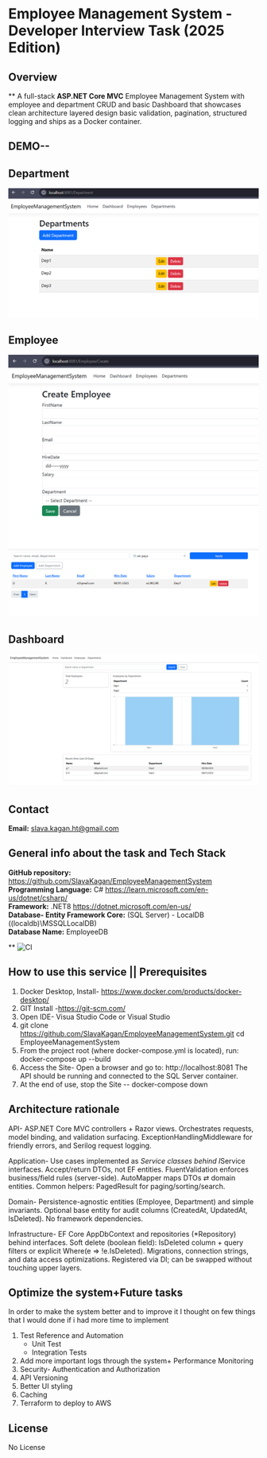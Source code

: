# Employee Management System - Developer Interview Task (2025 Edition)

## Overview

** A full-stack **ASP.NET Core MVC** Employee Management System with employee and department CRUD and basic Dashboard that showcases clean architecture layered design basic validation, pagination, structured logging and ships as a Docker container.

## DEMO--

## Department

![Department](ScreenShots\Department.png)

## Employee

![Employee](ScreenShots/CreateEmployee.png)
![Employee](ScreenShots/EmployeeTable.png)

## Dashboard

![Dashboard](ScreenShots/Dashboard.png)

## Contact

**Email:** <slava.kagan.ht@gmail.com>

## General info about the task and Tech Stack

**GitHub repository:** https://github.com/SlavaKagan/EmployeeManagementSystem <br />
**Programming Language:** C# <https://learn.microsoft.com/en-us/dotnet/csharp/> <br />
**Framework:** .NET8 <https://dotnet.microsoft.com/en-us/> <br />
**Database- Entity Framework Core:** (SQL Server) - LocalDB ((localdb)\MSSQLLocalDB) <br />
**Database Name:**  EmployeeDB <br />

** ![CI](https://github.com/<your-username>/<repo-name>/actions/workflows/ci.yml/badge.svg)

## How to use this service || Prerequisites

1. Docker Desktop, Install- https://www.docker.com/products/docker-desktop/
2. GIT Install -https://git-scm.com/
3. Open IDE- Visua Studio Code or Visual Studio
4. git clone https://github.com/SlavaKagan/EmployeeManagementSystem.git
   cd EmployeeManagementSystem
5. From the project root (where docker-compose.yml is located), run:
docker-compose up --build
6. Access the Site-
Open a browser and go to: http://localhost:8081
The API should be running and connected to the SQL Server container.
7. At the end of use, stop the Site -- docker-compose down

## Architecture rationale

API-
ASP.NET Core MVC controllers + Razor views.
Orchestrates requests, model binding, and validation surfacing.
ExceptionHandlingMiddleware for friendly errors, and Serilog request logging.

Application-
Use cases implemented as *Service classes behind I*Service interfaces.
Accept/return DTOs, not EF entities.
FluentValidation enforces business/field rules (server-side).
AutoMapper maps DTOs ⇄ domain entities.
Common helpers: PagedResult<T> for paging/sorting/search.

Domain-
Persistence-agnostic entities (Employee, Department) and simple invariants.
Optional base entity for audit columns (CreatedAt, UpdatedAt, IsDeleted).
No framework dependencies.

Infrastructure-
EF Core AppDbContext and repositories (*Repository) behind interfaces.
Soft delete (boolean field): IsDeleted column + query filters or explicit Where(e => !e.IsDeleted).
Migrations, connection strings, and data access optimizations.
Registered via DI; can be swapped without touching upper layers.

## Optimize the system+Future tasks

In order to make the system better and to improve it I thought on few things that I would done if i had more time to implement

1. Test Reference and Automation
   * Unit Test
   * Integration Tests
2. Add more important logs through the system+ Performance Monitoring
3. Security- Authentication and Authorization
4. API Versioning
5. Better UI styling
6. Caching
7. Terraform to deploy to AWS

## License

No License
